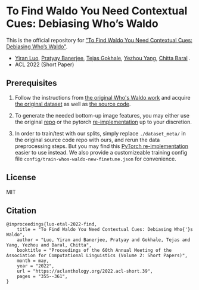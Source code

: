 # To Find Waldo You Need Contextual Cues: Debiasing Who’s Waldo
This is the official repository for ["To Find Waldo You Need Contextual Cues: Debiasing Who’s Waldo"](https://aclanthology.org/2022.acl-short.39/). 

* [Yiran Luo](https://github.com/fpsluozi), [Pratyay Banerjee](https://pratyay-banerjee.github.io/), [Tejas Gokhale](https://www.public.asu.edu/~tgokhale/), [Yezhou Yang](https://yezhouyang.engineering.asu.edu/), [Chitta Baral](https://www.public.asu.edu/~cbaral/) .
* ACL 2022 (Short Paper)
## Prerequisites
1. Follow the instructions from [the original Who's Waldo work](https://whoswaldo.github.io/) and acquire [the original dataset](https://whoswaldo.github.io/dataset) as well as [the source code](https://github.com/clairecyq/whos-waldo).
 
2. To generate the needed bottom-up image features, you may either use the original [repo](https://github.com/peteanderson80/bottom-up-attention) or the pytorch [re-implementation](https://github.com/MILVLG/bottom-up-attention.pytorch) up to your discretion.

3. In order to train/test with our splits, simply replace ```./dataset_meta/``` in the original source code repo with ours, and rerun the data preprocessing steps. But you may find this [PyTorch re-implementation](https://github.com/MILVLG/bottom-up-attention.pytorch) easier to use instead. We also provide a customizeable training config file ```config/train-whos-waldo-new-finetune.json``` for convenience.

## License
MIT

## Citation
```
@inproceedings{luo-etal-2022-find,
    title = "To Find Waldo You Need Contextual Cues: Debiasing Who{'}s Waldo",
    author = "Luo, Yiran and Banerjee, Pratyay and Gokhale, Tejas and Yang, Yezhou and Baral, Chitta",
    booktitle = "Proceedings of the 60th Annual Meeting of the Association for Computational Linguistics (Volume 2: Short Papers)",
    month = may,
    year = "2022",
    url = "https://aclanthology.org/2022.acl-short.39",
    pages = "355--361",
}
```
